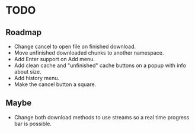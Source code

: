 # TODO

## Roadmap
- Change cancel to open file on finished download.
- Move unfinished downloaded chunks to another namespace.
- Add Enter support on Add menu.
- Add clean cache and "unfinished" cache buttons on a popup with info about size.
- Add history menu.
- Make the cancel button a square.

## Maybe
- Change both download methods to use streams so a real time progress bar is possible.
